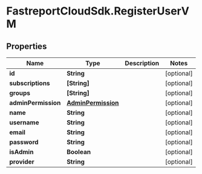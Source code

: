 # FastreportCloudSdk.RegisterUserVM

## Properties

Name | Type | Description | Notes
------------ | ------------- | ------------- | -------------
**id** | **String** |  | [optional] 
**subscriptions** | **[String]** |  | [optional] 
**groups** | **[String]** |  | [optional] 
**adminPermission** | [**AdminPermission**](AdminPermission.md) |  | [optional] 
**name** | **String** |  | [optional] 
**username** | **String** |  | [optional] 
**email** | **String** |  | [optional] 
**password** | **String** |  | [optional] 
**isAdmin** | **Boolean** |  | [optional] 
**provider** | **String** |  | [optional] 


